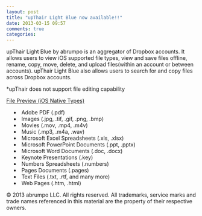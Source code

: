 ```yaml
---
layout: post
title: "upThair Light Blue now available!!"
date: 2013-03-15 09:57
comments: true
categories: 
---
```

upThair Light Blue by abrumpo is an aggregator of Dropbox accounts.  It allows users to view iOS supported file types, view and save files offline, rename, copy, move, delete, and upload files(within an account or between accounts).  upThair Light Blue also allows users to search for and copy files across Dropbox accounts.
<!-- more -->

*upThair does not support file editing capability

<span style="text-decoration:underline;">File Preview (iOS Native Types)</span>
<ul style="list-style-type: disc;list-style-position: inside;padding-left:4%">
<li>Adobe PDF (.pdf)</li>
<li>Images (.jpg, .tif, .gif, .png, .bmp)</li>
<li>Movies (.mov, .mp4, .m4v)</li>
<li>Music (.mp3, .m4a, .wav)</li>
<li>Microsoft Excel Spreadsheets (.xls, .xlsx)</li>
<li>Microsoft PowerPoint Documents (.ppt, .pptx)</li>
<li>Microsoft Word Documents (.doc, .docx)</li>
<li>Keynote Presentations (.key)</li>
<li>Numbers Spreadsheets (.numbers)</li>
<li>Pages Documents (.pages)</li>
<li>Text Files (.txt, .rtf, and many more)</li>
<li>Web Pages (.htm, .html)</li>
</ul>

© 2013 abrumpo LLC. All rights reserved. All trademarks, service marks and trade names referenced in this material are the property of their respective owners.